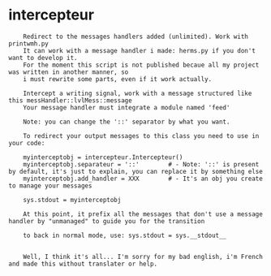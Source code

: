 # intercepteur

        Redirect to the messages handlers added (unlimited). Work with printwmh.py
        It can work with a message handler i made: herms.py if you don't want to develop it.
        For the moment this script is not published becaue all my project was written in another manner, so
        i must rewrite some parts, even if it work actually.

        Intercept a writing signal, work with a message structured like this messHandler::lvlMess::message
        Your message handler must integrate a module named 'feed'

        Note: you can change the '::' separator by what you want.

        To redirect your output messages to this class you need to use in your code:

        myinterceptobj = intercepteur.Intercepteur()
        myinterceptobj.separateur = '::'        # - Note: '::' is present by default, it's just to explain, you can replace it by something else
        myinterceptobj.add_handler = XXX        # - It's an obj you create to manage your messages

        sys.stdout = myinterceptobj

        At this point, it prefix all the messages that don't use a message handler by "unmanaged" to guide you for the transition

        to back in normal mode, use: sys.stdout = sys.__stdout__


        Well, I think it's all... I'm sorry for my bad english, i'm French and made this without translater or help.
    
